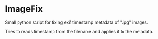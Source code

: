 
# ImageFix

Small python script for fixing exif timestamp metadata of ".jpg" images. 

Tries to reads timestamp from the filename and applies it to the metadata.

